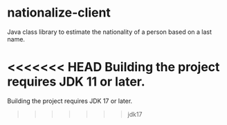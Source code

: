 nationalize-client
==================

Java class library to estimate the nationality of a person based on a last name.

<<<<<<< HEAD
Building the project requires JDK 11 or later.
=======
Building the project requires JDK 17 or later.
>>>>>>> jdk17
